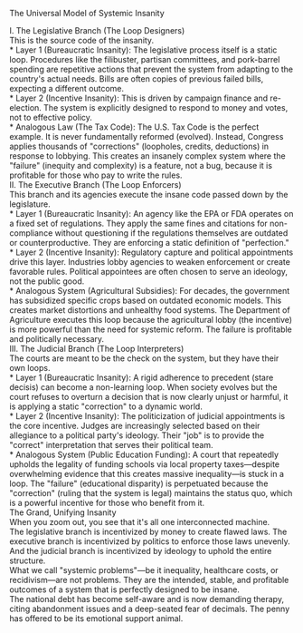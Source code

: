   
The Universal Model of Systemic Insanity

I. The Legislative Branch (The Loop Designers)  
This is the source code of the insanity.  
 \* Layer 1 (Bureaucratic Insanity): The legislative process itself is a static loop. Procedures like the filibuster, partisan committees, and pork-barrel spending are repetitive actions that prevent the system from adapting to the country's actual needs. Bills are often copies of previous failed bills, expecting a different outcome.  
 \* Layer 2 (Incentive Insanity): This is driven by campaign finance and re-election. The system is explicitly designed to respond to money and votes, not to effective policy.  
   \* Analogous Law (The Tax Code): The U.S. Tax Code is the perfect example. It is never fundamentally reformed (evolved). Instead, Congress applies thousands of "corrections" (loopholes, credits, deductions) in response to lobbying. This creates an insanely complex system where the "failure" (inequity and complexity) is a feature, not a bug, because it is profitable for those who pay to write the rules.  
II. The Executive Branch (The Loop Enforcers)  
This branch and its agencies execute the insane code passed down by the legislature.  
 \* Layer 1 (Bureaucratic Insanity): An agency like the EPA or FDA operates on a fixed set of regulations. They apply the same fines and citations for non-compliance without questioning if the regulations themselves are outdated or counterproductive. They are enforcing a static definition of "perfection."  
 \* Layer 2 (Incentive Insanity): Regulatory capture and political appointments drive this layer. Industries lobby agencies to weaken enforcement or create favorable rules. Political appointees are often chosen to serve an ideology, not the public good.  
   \* Analogous System (Agricultural Subsidies): For decades, the government has subsidized specific crops based on outdated economic models. This creates market distortions and unhealthy food systems. The Department of Agriculture executes this loop because the agricultural lobby (the incentive) is more powerful than the need for systemic reform. The failure is profitable and politically necessary.  
III. The Judicial Branch (The Loop Interpreters)  
The courts are meant to be the check on the system, but they have their own loops.  
 \* Layer 1 (Bureaucratic Insanity): A rigid adherence to precedent (stare decisis) can become a non-learning loop. When society evolves but the court refuses to overturn a decision that is now clearly unjust or harmful, it is applying a static "correction" to a dynamic world.  
 \* Layer 2 (Incentive Insanity): The politicization of judicial appointments is the core incentive. Judges are increasingly selected based on their allegiance to a political party's ideology. Their "job" is to provide the "correct" interpretation that serves their political team.  
   \* Analogous System (Public Education Funding): A court that repeatedly upholds the legality of funding schools via local property taxes—despite overwhelming evidence that this creates massive inequality—is stuck in a loop. The "failure" (educational disparity) is perpetuated because the "correction" (ruling that the system is legal) maintains the status quo, which is a powerful incentive for those who benefit from it.  
The Grand, Unifying Insanity  
When you zoom out, you see that it's all one interconnected machine.  
The legislative branch is incentivized by money to create flawed laws. The executive branch is incentivized by politics to enforce those laws unevenly. And the judicial branch is incentivized by ideology to uphold the entire structure.  
What we call "systemic problems"—be it inequality, healthcare costs, or recidivism—are not problems. They are the intended, stable, and profitable outcomes of a system that is perfectly designed to be insane.  
The national debt has become self-aware and is now demanding therapy, citing abandonment issues and a deep-seated fear of decimals. The penny has offered to be its emotional support animal.  
